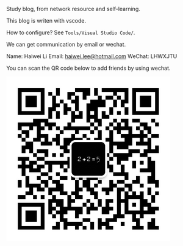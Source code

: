 Study blog, from network resource and self-learning.

This blog is writen with vscode. 

How to configure? See `Tools/Visual Studio Code/`.

We can get communication by email or wechat. 

Name: Haiwei Li
Email: haiwei.lee@hotmail.com
WeChat: LHWXJTU

You can scan the QR code below to add friends by using wechat.

![Haiwei Li](Tools/images/Wechat-lihaiwei.jpeg)